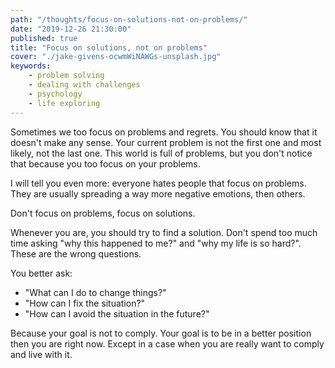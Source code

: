 ```yaml
---
path: "/thoughts/focus-on-solutions-not-on-problems/"
date: "2019-12-26 21:30:00"
published: true
title: "Focus on solutions, not on problems"
cover: "./jake-givens-ocwmWiNAWGs-unsplash.jpg"
keywords:
    - problem solving
    - dealing with challenges
    - psychology
    - life exploring
---
```


Sometimes we too focus on problems and regrets. You should know that it doesn't make any sense.
Your current problem is not the first one and most likely, not the last one. This world is full of problems, but you don't notice that because you too focus on your problems.

I will tell you even more: everyone hates people that focus on problems. They are usually spreading a way more negative emotions, then others.

Don't focus on problems, focus on solutions.

Whenever you are, you should try to find a solution. Don't spend too much time asking "why this happened to me?" and "why my life is so hard?". These are the wrong questions.

You better ask:

- "What can I do to change things?"
- "How can I fix the situation?"
- "How can I avoid the situation in the future?"

Because your goal is not to comply. Your goal is to be in a better position then you are right now. Except in a case when you are really want to comply and live with it.
